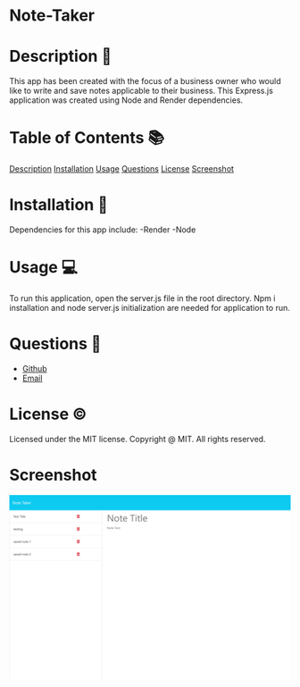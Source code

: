 # Note-Taker

# Description 📝
This app has been created with the focus of a business owner who would like to write and save notes applicable to their business. This Express.js application was created using Node and Render dependencies.

# Table of Contents 📚

[Description](#description-📝)
[Installation](#installation-📎)
[Usage](#usage-💻)
[Questions](#questions-📨)
[License](#license-©)
[Screenshot](#screenshot)

# Installation 📎
Dependencies for this app include:
-Render
-Node

# Usage 💻
To run this application, open the server.js file in the root directory. Npm i installation and node server.js initialization are needed for application to run.

# Questions 📨

- [Github](https://github.com/erikaylopez)
- [Email](mailto:eylopez8686@gmail.com)

# License ©
Licensed under the MIT license. Copyright @ MIT. All rights reserved.

# Screenshot

![Screenshot](./Assets/note-taker-3.png)
